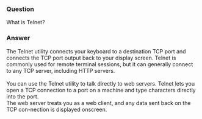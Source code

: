 ### Question
What is Telnet?


### Answer
The Telnet utility connects your keyboard to a destination TCP port and
connects the TCP port output back to your display screen. Telnet is
commonly used for remote terminal sessions, but it can generally connect
to any TCP server, including HTTP servers.\
\
You can use the Telnet utility to talk directly to web servers. Telnet
lets you open a TCP connection to a port on a machine and type
characters directly into the port.\
The web server treats you as a web client, and any data sent back on the
TCP con-nection is displayed onscreen.


